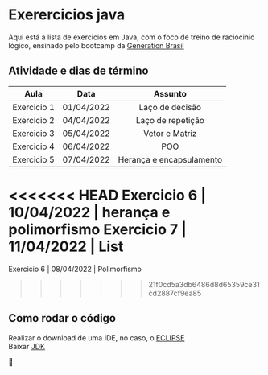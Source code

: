 # Exerercicios java

Aqui está a lista de exercicios em Java, com o foco de treino de raciocinio lógico, ensinado pelo bootcamp da [Generation Brasil](https://brazil.generation.org)

## Atividade e dias de término

Aula  | Data | Assunto
:---------: | :------: | :---------:
Exercicio 1 | 01/04/2022 | Laço de decisão
Exercicio 2 | 04/04/2022 | Laço de repetição
Exercicio 3 | 05/04/2022 | Vetor e Matriz
Exercicio 4 | 06/04/2022 | POO
Exercicio 5 | 07/04/2022 | Herança e encapsulamento
<<<<<<< HEAD
Exercicio 6 | 10/04/2022 | herança e polimorfismo
Exercicio 7 | 11/04/2022 | List
=======
Exercicio 6 | 08/04/2022 | Polimorfismo 
>>>>>>> 21f0cd5a3db6486d8d65359ce31cd2887cf9ea85

## Como rodar o código

Realizar o download de uma IDE, no caso, o  [ECLIPSE](https://www.eclipse.org/downloads/) <br>
Baixar [JDK](https://www.oracle.com/java/technologies/downloads/#java17)

:blue_heart:
